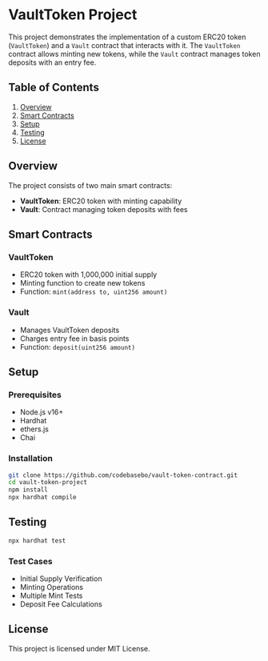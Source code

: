 # VaultToken Project

This project demonstrates the implementation of a custom ERC20 token (`VaultToken`) and a `Vault` contract that interacts with it. The `VaultToken` contract allows minting new tokens, while the `Vault` contract manages token deposits with an entry fee.

## Table of Contents

1. [Overview](#overview)
2. [Smart Contracts](#smart-contracts)
3. [Setup](#setup)
4. [Testing](#testing)
5. [License](#license)

## Overview

The project consists of two main smart contracts:
- **VaultToken**: ERC20 token with minting capability
- **Vault**: Contract managing token deposits with fees

## Smart Contracts

### VaultToken
- ERC20 token with 1,000,000 initial supply
- Minting function to create new tokens
- Function: `mint(address to, uint256 amount)`

### Vault
- Manages VaultToken deposits
- Charges entry fee in basis points
- Function: `deposit(uint256 amount)`

## Setup

### Prerequisites
- Node.js v16+
- Hardhat
- ethers.js
- Chai

### Installation
```bash
git clone https://github.com/codebasebo/vault-token-contract.git
cd vault-token-project
npm install
npx hardhat compile
```

## Testing
```bash
npx hardhat test
```

### Test Cases
- Initial Supply Verification
- Minting Operations
- Multiple Mint Tests
- Deposit Fee Calculations

## License
This project is licensed under MIT License.

